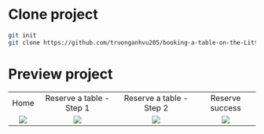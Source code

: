 # Clone project
```bash
git init
git clone https://github.com/truonganhvu205/booking-a-table-on-the-Little-Lemon-website-figma.git
```

# Preview project
<table align='center'>
  <tr align='center'>
    <td>Home</td>
    <td>Reserve a table - Step 1</td>
    <td>Reserve a table - Step 2</td>
    <td>Reserve success</td>
  </tr>
  <tr align='center'>
    <td>
      <img src='https://github.com/truonganhvu205/booking-a-table-on-the-Little-Lemon-website-figma/blob/main/booking-a-table-on-the-Little-Lemon-website-figma/booking-a-table-on-the-Little-Lemon-website-figma-pic-1.png' />
    </td>
    <td>
      <img src='https://github.com/truonganhvu205/booking-a-table-on-the-Little-Lemon-website-figma/blob/main/booking-a-table-on-the-Little-Lemon-website-figma/booking-a-table-on-the-Little-Lemon-website-figma-pic-2.png' />
    </td>
    <td>
      <img src='https://github.com/truonganhvu205/booking-a-table-on-the-Little-Lemon-website-figma/blob/main/booking-a-table-on-the-Little-Lemon-website-figma/booking-a-table-on-the-Little-Lemon-website-figma-pic-3.png' />
    </td>
    <td>
      <img src='https://github.com/truonganhvu205/booking-a-table-on-the-Little-Lemon-website-figma/blob/main/booking-a-table-on-the-Little-Lemon-website-figma/booking-a-table-on-the-Little-Lemon-website-figma-pic-4.png' />
    </td>
  </tr>
 </table>
 
